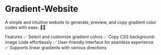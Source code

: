 # Gradient-Website
A simple and intuitive website to generate, preview, and copy gradient color codes with ease. 🎨✨

Features 
  ✅ Select and customize gradient colors 
  ✅ Copy CSS background-image code effortlessly 
  ✅ User-friendly interface for seamless experience 
  ✅ Supports linear gradients with various directions

